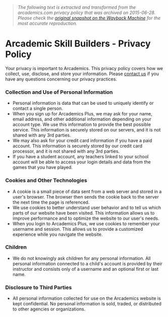 > *The following text is extracted and transformed from the arcademics.com privacy policy that was archived on 2015-06-28. Please check the [original snapshot on the Wayback Machine](https://web.archive.org/web/20150628011007id_/http%3A//www.arcademics.com/privacy) for the most accurate reproduction.*

# Arcademic Skill Builders - Privacy Policy

Your privacy is important to Arcademics. This privacy policy covers how we collect, use, disclose, and store your information. Please [contact us](https://web.archive.org/contact/) if you have any questions concerning our privacy practices.

### Collection and Use of Personal Information

  * Personal information is data that can be used to uniquely identify or contact a single person.
  * When you sign up for Arcademics Plus, we may ask for your name, email address, and other additional information depending on your account type. We use this information to provide the best possible service. This information is securely stored on our servers, and it is not shared with any 3rd parties.
  * We may also ask for your credit card information if you have a paid account. This information is securely stored by our credit card processor, and it is not shared with any 3rd parties.
  * If you have a student account, any teachers linked to your school account will be able to access your login details and data from the games that you have played.



### Cookies and Other Technologies

  * A cookie is a small piece of data sent from a web server and stored in a user's browser. The browser then sends the cookie back to the server the next time the page is referenced.
  * We use cookies to better understand user behavior and to tell us which parts of our website have been visited. This information allows us to improve performance and to optimize the website to our user's needs.
  * When you login to Arcademics Plus, we use cookies to remember your username and session. This allows us to provide a customized experience while you navigate the website.



### Children

  * We do not knowingly ask children for any personal information. All personal information connected to a child's account is provided by their instructor and consists only of a username and an optional first or last name.



### Disclosure to Third Parties

  * All personal information collected for use on the Arcademics website is kept confidential. No personal information is sold, traded, or distributed to other agencies or organizations.


